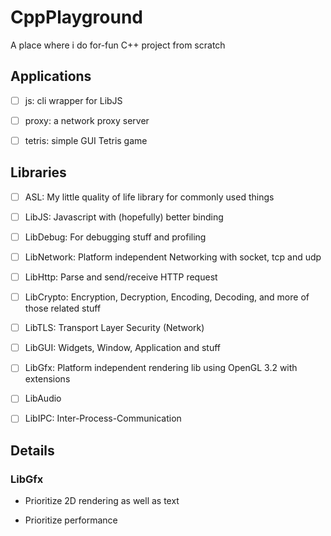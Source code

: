 # CppPlayground

A place where i do for-fun C++ project from scratch

## Applications

- [ ] js: cli wrapper for LibJS

- [ ] proxy: a network proxy server

- [ ] tetris: simple GUI Tetris game

## Libraries

- [ ] ASL: My little quality of life library for commonly used things

- [ ] LibJS: Javascript with (hopefully) better binding

- [ ] LibDebug: For debugging stuff and profiling

- [ ] LibNetwork: Platform independent Networking with socket, tcp and udp

- [ ] LibHttp: Parse and send/receive HTTP request

- [ ] LibCrypto: Encryption, Decryption, Encoding, Decoding, and more of those related stuff

- [ ] LibTLS: Transport Layer Security (Network)

- [ ] LibGUI: Widgets, Window, Application and stuff

- [ ] LibGfx: Platform independent rendering lib using OpenGL 3.2 with extensions

- [ ] LibAudio

- [ ] LibIPC: Inter-Process-Communication

## Details

### LibGfx

- Prioritize 2D rendering as well as text

- Prioritize performance

